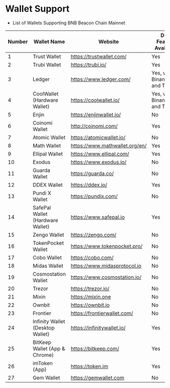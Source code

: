 # Wallet Support

* List of Wallets Supporting BNB Beacon Chain Mainnet

| Number | Wallet Name                                            | Website                          |DEX Feature Available|Testnet Support|WalletConnect Support|
| ------ | ------------------------------------------------------ | -------------------------------- |-----| -----|-----|
| 1      | Trust Wallet                  | <https://trustwallet.com/>       |Yes  | Yes|Yes|
| 2      | Trubi Wallet                  | <https://trubi.io/>              |Yes| No|Yes|
| 3      | Ledger          | <https://www.ledger.com/>        |Yes, via Binance.org and Trubi|Yes, via Binance.org and Trubi|Yes, via Binance.org and Trubi|Yes, via Binance.org and Trubi|
| 4      | CoolWallet (Hardware Wallet) | <https://coolwallet.io/>         |Yes, via Binance.org and Trubi|Yes, via Binance.org and Trubi|Yes, via Binance.org and Trubi|Yes, via Binance.org and Trubi|
| 5      | Enjin                             | <https://enjinwallet.io/>        |No|No|No|
| 6      | Coinomi Wallet            | <http://coinomi.com/>            |Yes|No| Yes|
| 7      | Atomic Wallet           | <https://atomicwallet.io/>       |No|No| Yes|
| 8     | Math Wallet               | <https://www.mathwallet.org/en/> |Yes|No| Yes|
| 9     | Ellipal Wallet           | <https://www.ellipal.com/>       |Yes|No|  No|
| 10     | Exodus            | <https://www.exodus.io/>         |No|No|  No|
| 11     | Guarda Wallet                   | <https://guarda.co/>             |No|No|  No|
| 12     | DDEX Wallet                   | <https://ddex.io/>               |Yes|No|  No|
| 13     | Pundi X Wallet           | <https://pundix.com/>            |No|No|  No|
| 14     | SafePal Wallet (Hardware Wallet) | <https://www.safepal.io>         |Yes|No| Yes|
| 15     | Zengo Wallet                      | <https://zengo.com/>             |No|No|  No|
| 16     | TokenPocket Wallet          | <https://www.tokenpocket.pro/>   |No|No| Yes|
| 17     | Cobo Wallet                   | <https://cobo.com/>              |No|No| Yes|
| 18     | Midas Wallet               | <https://www.midasprotocol.io>   |No|No|  No|
| 19     | Cosmostation Wallet         | <https://www.cosmostation.io/>   |No|No|  No|
| 20     | Trezor         | <https://trezor.io/>             |No|No| Yes|
| 21     | Mixin          | <https://mixin.one>              |No|No|  No|
| 22     | Ownbit         | <https://ownbit.io>              |No|No|  No|
| 23     | Frontier       | <https://frontierwallet.com/>    |No|Yes|  No|
| 24     | Infinity Wallet (Desktop Wallet) | <https://infinitywallet.io/>     |Yes  | No|Yes|
| 25     | BitKeep Wallet (App & Chrome)    | <https://bitkeep.com/> |Yes|No| Yes|
| 26     | imToken (App)  | <https://token.im> |Yes|Yes| Yes|
| 27     | Gem Wallet  | <https://gemwallet.com> |No|No|No|
